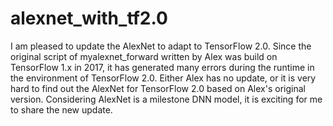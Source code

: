# alexnet_with_tf2.0
I am pleased to update the AlexNet to adapt to TensorFlow 2.0. Since the original script of myalexnet_forward written by Alex was build on TensorFlow 1.x in 2017, it has generated many errors during the runtime in the environment of TensorFlow 2.0. Either Alex has no update, or it is very hard to find out the AlexNet for TensorFlow 2.0 based on Alex's original version. Considering AlexNet is a milestone DNN model, it is exciting for me to share the new update. 
